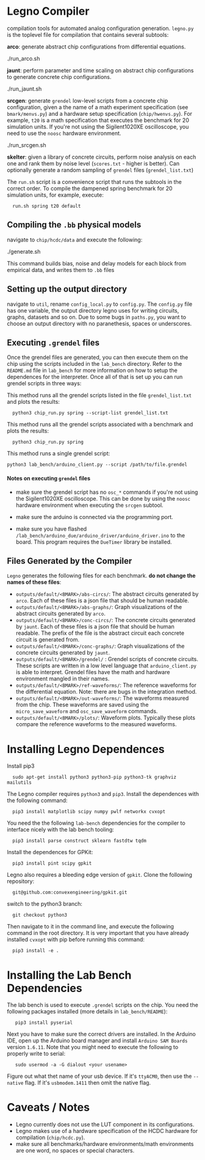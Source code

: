 # Legno Compiler

compilation tools for automated analog configuration generation. `legno.py` is the toplevel file for compilation that contains several subtools:

**arco**: generate abstract chip configurations from differential equations.

   ./run_arco.sh <bmark>
   
**jaunt**: perform parameter and time scaling on abstract chip configurations to generate concrete chip configurations.

   ./run_jaunt.sh <bmark>
   
**srcgen**: generate `grendel` low-level scripts from a concrete chip configuration, given a the name of a math experiment specification (see `bmark/menvs.py`) and a hardware setup specification (`chip/hwenvs.py`). For example, `t20` is a math specification that executes the benchmark for 20 simulation units. If you're not using the Sigilent1020XE oscilloscope, you need to use the `noosc` hardware environment.

   ./run_srcgen.sh <bmark> <math-env>
   
**skelter**: given a library of concrete circuits, perform noise analysis on each one and rank them by noise level (`scores.txt` - higher is better). Can optionally generate a random sampling of `grendel` files (`grendel_list.txt`)

The `run.sh` script is a convenience script that runs the subtools in the correct order. To compile the dampened spring benchmark for 20 simulation units, for example, execute:

      run.sh spring t20 default

## Compiling the `.bb` physical models

navigate to `chip/hcdc/data` and execute the following:

   ./generate.sh

This command builds bias, noise and delay models for each block from empirical data, and writes them to `.bb` files

## Setting up the output directory

navigate to `util`, rename `config_local.py` to `config.py`. The `config.py` file has one variable, the output directory legno uses for writing circuits, graphs, datasets and so on. Due to some bugs in `paths.py`, you want to choose an output directory with no paranethesis, spaces or underscores.

## Executing `.grendel` files

Once the grendel files are generated, you can then execute them on the chip using the scripts included in the `lab_bench` directory. Refer to the `README.md` file in `lab_bench` for more information on how to setup the dependences for the interpreter. Once all of that is set up you can run grendel scripts in three ways:

This method runs all the grendel scripts listed in the file `grendel_list.txt` and plots the results:

      python3 chip_run.py spring --script-list grendel_list.txt

This method runs all the grendel scripts associated with a benchmark and plots the results:

      python3 chip_run.py spring
   
This method runs a single grendel script:

    python3 lab_bench/arduino_client.py --script /path/to/file.grendel


#### Notes on executing `grendel` files

- make sure the grendel script has no `osc_*` commands if you're not using the Sigilent1020XE oscilloscope. This can be done by using the `noosc` hardware environment when executing the `srcgen` subtool.

- make sure the arduino is connected via the programming port.

- make sure you have flashed `/lab_bench/arduino_due/arduino_driver/arduino_driver.ino` to the board. This program requires the `DueTimer` library be installed.


## Files Generated by the Compiler

`Legno` generates the following files for each benchmark. **do not change the names of these files**:

   - `outputs/default/<BMARK>/abs-circs/`: The abstract circuits generated by `arco`. Each of these files is a json file that should be human readable.
   - `outputs/default/<BMARK>/abs-graphs/`: Graph visualizations of the abstract circuits generated by `arco`.
   - `outputs/default/<BMARK>/conc-circs/`: The concrete circuits generated by `jaunt`. Each of these files is a json file that should be human readable. The prefix of the file is the abstract circuit each concrete circuit is generated from.
   - `outputs/default/<BMARK>/conc-graphs/`: Graph visualizations of the concrete circuits generated by `jaunt`.
   - `outputs/default/<BMARK>/grendel/` : Grendel scripts of concrete circuits. These scripts are written in a low level language that `arduino_client.py` is able to interpret. Grendel files have the math and hardware environment mangled in their names.
   - `outputs/default/<BMARK>/ref-waveforms/`: The reference waveforms for the differential equation. Note: there are bugs in the integration method.
   - `outputs/default/<BMARK>/out-waveforms/`: The waveforms measured from the chip. These waveforms are saved using the `micro_save_waveform` and `osc_save_waveform` commands.
   - `outputs/default/<BMARK>/plots/`: Waveform plots. Typically these plots compare the reference waveforms to the measured waveforms.
   
   
# Installing Legno Dependences
Install pip3

      sudo apt-get install python3 python3-pip python3-tk graphviz mailutils

The Legno compiler requires `python3` and `pip3`. Install the dependences with the following command:

      pip3 install matplotlib scipy numpy pwlf networkx cvxopt
      
You need the the following `lab-bench` dependencies for the compiler to interface nicely with the lab bench tooling:

      pip3 install parse construct sklearn fastdtw tqdm
     
Install the dependences for GPKit:

      pip3 install pint scipy gpkit

Legno also requires a bleeding edge version of `gpkit`. Clone the following repository:

      git@github.com:convexengineering/gpkit.git
   
switch to the python3 branch:

      git checkout python3
      
Then navigate to it in the command line, and execute the following command in the root directory. It is very important that you have already installed `cvxopt` with pip before running this command:

      pip3 install -e .

# Installing the Lab Bench Dependencies

The lab bench is used to execute `.grendel` scripts on the chip. You need the following packages installed (more details in `lab_bench/README`):

       pip3 install pyserial
       
Next you have to make sure the correct drivers are installed. In the Arduino IDE, open up the Arduino board manager and install `Arduino SAM Boards` version `1.6.11`. Note that you might need to execute the following to properly write to serial:

       sudo usermod -a -G dialout <your usename>

Figure out what thet name of your usb device. If it's `ttyACM0`, then use the `--native` flag. If it's `usbmodem.1411` then omit the native flag.


# Caveats / Notes

- Legno currently does not use the LUT component in its configurations.
- Legno makes use of a hardware specification of the HCDC hardware for compilation (`chip/hcdc.py`).
- make sure all benchmarks/hardware environments/math environments are one word, no spaces or special characters.
